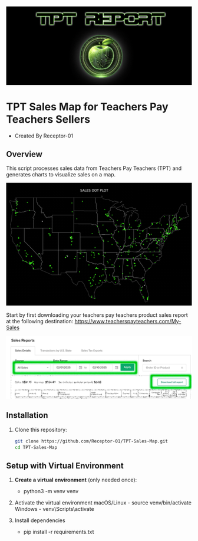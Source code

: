 
![alt text](tpt-report-1.png)

# TPT Sales Map for Teachers Pay Teachers Sellers

- Created By Receptor-01

## Overview
This script processes sales data from Teachers Pay Teachers (TPT) and generates charts to visualize sales on a map. 

![alt text](sales-map-tpt-demo.jpg)

Start by first downloading your teachers pay teachers product sales report at the following destination: https://www.teacherspayteachers.com/My-Sales

![alt text](download-tpt-sales-report-how-to.jpg)

## Installation

1. Clone this repository:
   ```bash
   git clone https://github.com/Receptor-01/TPT-Sales-Map.git
   cd TPT-Sales-Map


## Setup with Virtual Environment

1. **Create a virtual environment** (only needed once):
   - python3 -m venv venv

2. Activate the virtual environment
    macOS/Linux 
        - source venv/bin/activate
    Windows
        - venv\Scripts\activate

3. Install dependencies
    - pip install -r requirements.txt


